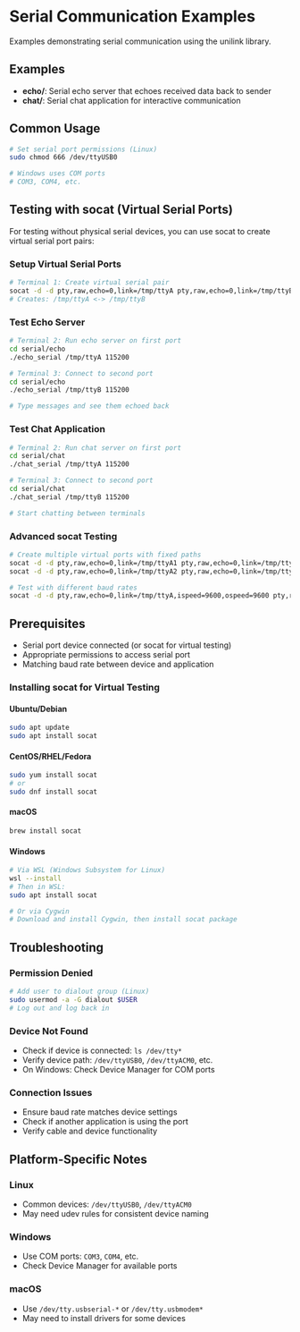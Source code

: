 # Serial Communication Examples

Examples demonstrating serial communication using the unilink library.

## Examples

- **echo/**: Serial echo server that echoes received data back to sender
- **chat/**: Serial chat application for interactive communication

## Common Usage

```bash
# Set serial port permissions (Linux)
sudo chmod 666 /dev/ttyUSB0

# Windows uses COM ports
# COM3, COM4, etc.
```

## Testing with socat (Virtual Serial Ports)

For testing without physical serial devices, you can use socat to create virtual serial port pairs:

### Setup Virtual Serial Ports
```bash
# Terminal 1: Create virtual serial pair
socat -d -d pty,raw,echo=0,link=/tmp/ttyA pty,raw,echo=0,link=/tmp/ttyB
# Creates: /tmp/ttyA <-> /tmp/ttyB
```

### Test Echo Server
```bash
# Terminal 2: Run echo server on first port
cd serial/echo
./echo_serial /tmp/ttyA 115200

# Terminal 3: Connect to second port
cd serial/echo
./echo_serial /tmp/ttyB 115200

# Type messages and see them echoed back
```

### Test Chat Application
```bash
# Terminal 2: Run chat server on first port
cd serial/chat
./chat_serial /tmp/ttyA 115200

# Terminal 3: Connect to second port
cd serial/chat
./chat_serial /tmp/ttyB 115200

# Start chatting between terminals
```

### Advanced socat Testing
```bash
# Create multiple virtual ports with fixed paths
socat -d -d pty,raw,echo=0,link=/tmp/ttyA1 pty,raw,echo=0,link=/tmp/ttyB1 &
socat -d -d pty,raw,echo=0,link=/tmp/ttyA2 pty,raw,echo=0,link=/tmp/ttyB2 &

# Test with different baud rates
socat -d -d pty,raw,echo=0,link=/tmp/ttyA,ispeed=9600,ospeed=9600 pty,raw,echo=0,link=/tmp/ttyB,ispeed=9600,ospeed=9600
```

## Prerequisites

- Serial port device connected (or socat for virtual testing)
- Appropriate permissions to access serial port
- Matching baud rate between device and application

### Installing socat for Virtual Testing

#### Ubuntu/Debian
```bash
sudo apt update
sudo apt install socat
```

#### CentOS/RHEL/Fedora
```bash
sudo yum install socat
# or
sudo dnf install socat
```

#### macOS
```bash
brew install socat
```

#### Windows
```bash
# Via WSL (Windows Subsystem for Linux)
wsl --install
# Then in WSL:
sudo apt install socat

# Or via Cygwin
# Download and install Cygwin, then install socat package
```

## Troubleshooting

### Permission Denied
```bash
# Add user to dialout group (Linux)
sudo usermod -a -G dialout $USER
# Log out and log back in
```

### Device Not Found
- Check if device is connected: `ls /dev/tty*`
- Verify device path: `/dev/ttyUSB0`, `/dev/ttyACM0`, etc.
- On Windows: Check Device Manager for COM ports

### Connection Issues
- Ensure baud rate matches device settings
- Check if another application is using the port
- Verify cable and device functionality

## Platform-Specific Notes

### Linux
- Common devices: `/dev/ttyUSB0`, `/dev/ttyACM0`
- May need udev rules for consistent device naming

### Windows
- Use COM ports: `COM3`, `COM4`, etc.
- Check Device Manager for available ports

### macOS
- Use `/dev/tty.usbserial-*` or `/dev/tty.usbmodem*`
- May need to install drivers for some devices
